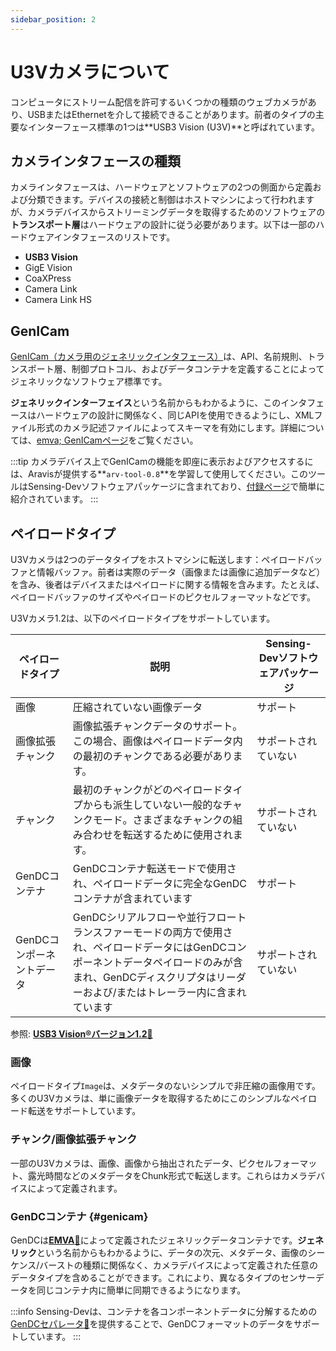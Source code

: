 ```yaml
---
sidebar_position: 2
---
```


# U3Vカメラについて

コンピュータにストリーム配信を許可するいくつかの種類のウェブカメラがあり、USBまたはEthernetを介して接続できることがあります。前者のタイプの主要なインターフェース標準の1つは**USB3 Vision (U3V)**と呼ばれています。

## カメラインタフェースの種類

カメラインタフェースは、ハードウェアとソフトウェアの2つの側面から定義および分類できます。デバイスの接続と制御はホストマシンによって行われますが、カメラデバイスからストリーミングデータを取得するためのソフトウェアの**トランスポート層**はハードウェアの設計に従う必要があります。以下は一部のハードウェアインタフェースのリストです。

* **USB3 Vision**
* GigE Vision
* CoaXPress
* Camera Link
* Camera Link HS

## GenICam

[GenICam（カメラ用のジェネリックインタフェース）](https://www.emva.org/standards-technology/genicam/)は、API、名前規則、トランスポート層、制御プロトコル、およびデータコンテナを定義することによってジェネリックなソフトウェア標準です。

**ジェネリックインターフェイス**という名前からもわかるように、このインタフェースはハードウェアの設計に関係なく、同じAPIを使用できるようにし、XMLファイル形式のカメラ記述ファイルによってスキーマを有効にします。詳細については、[emva; GenICamページ](https://www.emva.org/standards-technology/genicam/)をご覧ください。

:::tip
カメラデバイス上でGenICamの機能を即座に表示およびアクセスするには、Aravisが提供する**`arv-tool-0.8`**を学習して使用してください。このツールはSensing-Devソフトウェアパッケージに含まれており、[付録ページ](../external/aravis/arv-tools.md)で簡単に紹介されています。
:::

## ペイロードタイプ

U3Vカメラは2つのデータタイプをホストマシンに転送します：ペイロードバッファと情報バッファ。前者は実際のデータ（画像または画像に追加データなど）を含み、後者はデバイスまたはペイロードに関する情報を含みます。たとえば、ペイロードバッファのサイズやペイロードのピクセルフォーマットなどです。

U3Vカメラ1.2は、以下のペイロードタイプをサポートしています。

| ペイロードタイプ | 説明 | Sensing-Devソフトウェアパッケージ | 
| --------   | ------- | ------- |
| 画像 | 圧縮されていない画像データ | サポート | 
| 画像拡張チャンク | 画像拡張チャンクデータのサポート。この場合、画像はペイロードデータ内の最初のチャンクである必要があります。 | サポートされていない | 
| チャンク | 最初のチャンクがどのペイロードタイプからも派生していない一般的なチャンクモード。さまざまなチャンクの組み合わせを転送するために使用されます。 | サポートされていない | 
| GenDCコンテナ | GenDCコンテナ転送モードで使用され、ペイロードデータに完全なGenDCコンテナが含まれています | サポート | 
| GenDCコンポーネントデータ | GenDCシリアルフローや並行フロートランスファーモードの両方で使用され、ペイロードデータにはGenDCコンポーネントデータペイロードのみが含まれ、GenDCディスクリプタはリーダーおよび/またはトレーラー内に含まれています | サポートされていない | 

参照: [**USB3 Vision®バージョン1.2**&#128279;](https://www.automate.org/a3-content/usb3-vision-standard)

### 画像

ペイロードタイプ`Image`は、メタデータのないシンプルで非圧縮の画像用です。多くのU3Vカメラは、単に画像データを取得するためにこのシンプルなペイロード転送をサポートしています。

### チャンク/画像拡張チャンク

一部のU3Vカメラは、画像、画像から抽出されたデータ、ピクセルフォーマット、露光時間などのメタデータをChunk形式で転送します。これらはカメラデバイスによって定義されます。

### GenDCコンテナ {#genicam}

GenDCは[**EMVA**&#128279;](https://www.emva.org/)によって定義されたジェネリックデータコンテナです。**ジェネリック**という名前からもわかるように、データの次元、メタデータ、画像のシーケンス/バーストの種類に関係なく、カメラデバイスによって定義された任意のデータタイプを含めることができます。これにより、異なるタイプのセンサーデータを同じコンテナ内に簡単に同期できるようになります。

:::info
Sensing-Devは、コンテナを各コンポーネントデータに分解するための[GenDCセパレータ&#128279;](https://github.com/Sensing-Dev/GenDC)を提供することで、GenDCフォーマットのデータをサポートしています。
:::
